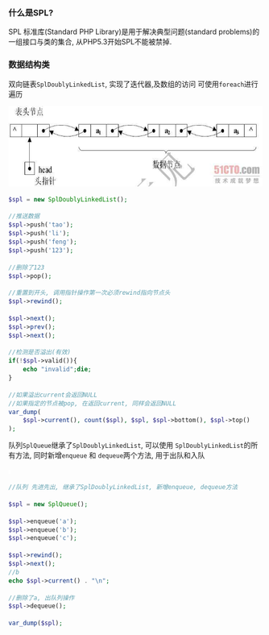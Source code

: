 ### 什么是SPL?
SPL 标准库(Standard PHP Library)是用于解决典型问题(standard problems)的一组接口与类的集合, 从PHP5.3开始SPL不能被禁掉.

### 数据结构类

双向链表`SplDoublyLinkedList`, 实现了迭代器,及数组的访问 可使用`foreach`进行遍历

![](/assets/78200a9bda1da528ae53bd6a77d4b7a6.jpg)

```php
$spl = new SplDoublyLinkedList();

//推送数据
$spl->push('tao');
$spl->push('li');
$spl->push('feng');
$spl->push('123');

//删除了123
$spl->pop();

//重置到开头, 调用指针操作第一次必须rewind指向节点头
$spl->rewind();

$spl->next();
$spl->prev();
$spl->next();

//检测是否溢出(有效)
if(!$spl->valid()){
    echo "invalid";die;
}

//如果溢出current会返回NULL
//如果指定的节点被pop, 在返回current, 同样会返回NULL
var_dump(
    $spl->current(), count($spl), $spl, $spl->bottom(), $spl->top()
);
```

队列`SplQueue`继承了`SplDoublyLinkedList`, 可以使用 `SplDoublyLinkedList`的所有方法, 同时新增`enqueue` 和 `dequeue`两个方法, 用于出队和入队

![](/assets/c6f77fa3f8635f2f070e10607b3a02b0.jpg)
```php
//队列 先进先出, 继承了SplDoublyLinkedList, 新增enqueue, dequeue方法

$spl = new SplQueue();

$spl->enqueue('a');
$spl->enqueue('b');
$spl->enqueue('c');

$spl->rewind();
$spl->next();
//b
echo $spl->current() . "\n";

//删除了a, 出队列操作
$spl->dequeue();

var_dump($spl);

```